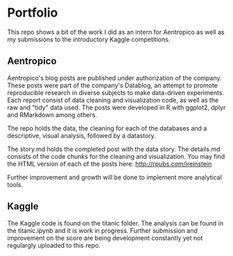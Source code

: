 # Portfolio

This repo shows a bit of the work I did as an intern for Aentropico as well as my submissions to the introductory Kaggle competitions. 

## Aentropico
Aentropico's blog posts are published under authorization of the company.
These posts were part of the company's Datablog, an attempt to promote reproducible research in diverse subjects to make data-driven experiments. Each report consist of data cleaning and visualization code, as well as the raw and "tidy" data used. The posts were developed in R with ggplot2, dplyr and RMarkdown among others.

The repo holds the data, the cleaning for each of the databases and a descriptive, visual analysis, followed by a datastory.

The story.md holds the completed post with the data story. The details.md consists of the code chunks for the cleaning and visualization. You may find the HTML version of each of the posts here: http://rpubs.com/ireinstein

Further improvement and growth will be done to implement more analytical tools.

## Kaggle

The Kaggle code is found on the titanic folder. The analysis can be found in the titanic.ipynb and it is work in progress. Further submission and improvement on the score are being development constantly yet not regulargly uploaded to this repo.
